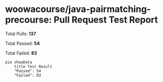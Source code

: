 # woowacourse/java-pairmatching-precourse: Pull Request Test Report

Total Pulls: **137**

Total Passed: **54**

Total Failed: **83**

```mermaid
pie showData
    title Test Result
    "Passed": 54
    "Failed": 83
```